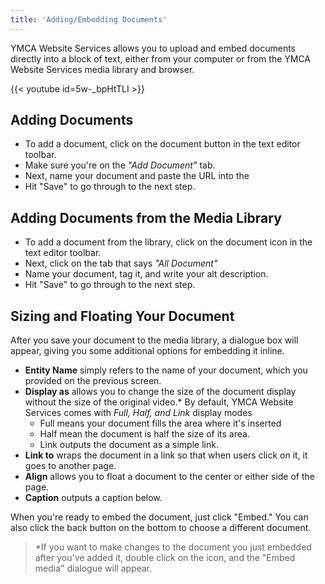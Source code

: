 ```yaml
---
title: 'Adding/Embedding Documents'
---
```


YMCA Website Services allows you to upload and embed documents directly into a block of text, either from your computer or from the YMCA Website Services media library and browser.

{{< youtube id=5w-_bpHtTLI >}}

## Adding Documents

* To add a document, click on the document button in the text editor toolbar.
* Make sure you're on the *"Add Document"* tab.
* Next, name your document and paste the URL into the
* Hit "Save" to go through to the next step.

## Adding Documents from the Media Library

* To add a document from the library, click on the document icon in the text editor toolbar.
* Next, click on the tab that says *"All Document"*
* Name your document, tag it, and write your alt description.
* Hit "Save" to go through to the next step.

## Sizing and Floating Your Document

After you save your document to the media library, a dialogue box will appear, giving you some additional options for embedding it inline.

* **Entity Name** simply refers to the name of your document, which you provided on the previous screen.
* **Display as** allows you to change the size of the document display without the size of the original video.* By default, YMCA Website Services comes with *Full, Half, and Link* display modes
  * Full means your document fills the area where it's inserted
  * Half mean the document is half the size of its area.
  * Link outputs the document as a simple link.
* **Link to** wraps the document in a link so that when users click on it, it goes to another page.
* **Align** allows you to float a document to the center or either side of the page.
* **Caption** outputs a caption below.

When you're ready to embed the document, just click "Embed." You can also click the back button on the bottom to choose a different document.

> *If you want to make changes to the document you just embedded after you've added it, double click on the icon, and the "Embed media" dialogue will appear.
